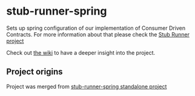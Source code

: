 stub-runner-spring
=======================

Sets up spring configuration of our implementation of Consumer Driven Contracts. For more information about that please
check the [Stub Runner project](https://github.com/4finance/micro-infra-spring/wiki/Stub-runner)

Check out [the wiki](https://github.com/4finance/micro-infra-spring/wiki/Stub-runner) to have a deeper insight into the project.

## Project origins

Project was merged from [stub-runner-spring standalone project](https://github.com/4finance/stub-runner-spring)